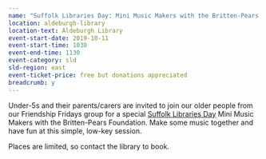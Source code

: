 ```yaml
---
name: "Suffolk Libraries Day: Mini Music Makers with the Britten-Pears Foundation: for pre-schoolers, parents/carers and older people"
location: aldeburgh-library
location-text: Aldeburgh Library
event-start-date: 2019-10-11
event-start-time: 1030
event-end-time: 1130
event-category: sld
sld-region: east
event-ticket-price: free but donations appreciated
breadcrumb: y
---
```


Under-5s and their parents/carers are invited to join our older people from our Friendship Fridays group for a special [Suffolk Libraries Day](/suffolk-libraries-day/) Mini Music Makers with the Britten-Pears Foundation. Make some music together and have fun at this simple, low-key session.

Places are limited, so contact the library to book.
